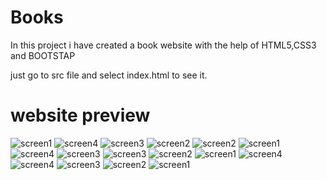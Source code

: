 # Books
In this project i have created a book website with the help of HTML5,CSS3 and BOOTSTAP

just go to src file and select index.html to see it.

# website preview

![screen1](https://user-images.githubusercontent.com/39465843/119808881-2cf49b80-bf02-11eb-9220-4208acb7c6a3.png)
![screen4](https://user-images.githubusercontent.com/39465843/119808890-2ebe5f00-bf02-11eb-89e4-60465c62a64f.png)
![screen3](https://user-images.githubusercontent.com/39465843/119808892-2ebe5f00-bf02-11eb-9287-fb13be00e459.png)
![screen2](https://user-images.githubusercontent.com/39465843/119808894-2f56f580-bf02-11eb-8943-11ea1f5da5e7.png)
![screen2](https://user-images.githubusercontent.com/39465843/119808899-3120b900-bf02-11eb-9290-0cca1871e4aa.png)
![screen1](https://user-images.githubusercontent.com/39465843/119808902-31b94f80-bf02-11eb-9525-137ff9084ffa.png)
![screen4](https://user-images.githubusercontent.com/39465843/119808906-3251e600-bf02-11eb-9979-d3b346b4995b.png)
![screen3](https://user-images.githubusercontent.com/39465843/119808908-3251e600-bf02-11eb-9e47-acfaa80a7543.png)
![screen3](https://user-images.githubusercontent.com/39465843/119808912-33831300-bf02-11eb-807d-0c40434ffc4d.png)
![screen2](https://user-images.githubusercontent.com/39465843/119808913-341ba980-bf02-11eb-88a9-4e38f48970fa.png)
![screen1](https://user-images.githubusercontent.com/39465843/119808916-34b44000-bf02-11eb-98ce-9f8a063a084f.png)
![screen4](https://user-images.githubusercontent.com/39465843/119808918-34b44000-bf02-11eb-90bd-41f4effb23f6.png)
![screen4](https://user-images.githubusercontent.com/39465843/119808925-367e0380-bf02-11eb-8035-e36b3dd32254.png)
![screen3](https://user-images.githubusercontent.com/39465843/119808928-367e0380-bf02-11eb-9398-130c0f5ec3f7.png)
![screen2](https://user-images.githubusercontent.com/39465843/119808929-37169a00-bf02-11eb-91e0-9d7c447f8c15.png)
![screen1](https://user-images.githubusercontent.com/39465843/119808930-37af3080-bf02-11eb-82d2-981f707d8a4f.png)
